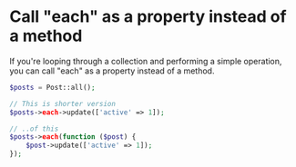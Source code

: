 # Call "each" as a property instead of a method

If you're looping through a collection and performing a simple operation, you can call "each" as a property instead of a method.
```php
$posts = Post::all();

// This is shorter version
$posts->each->update(['active' => 1]);

// ..of this
$posts->each(function ($post) {
    $post->update(['active' => 1]);
});
```
